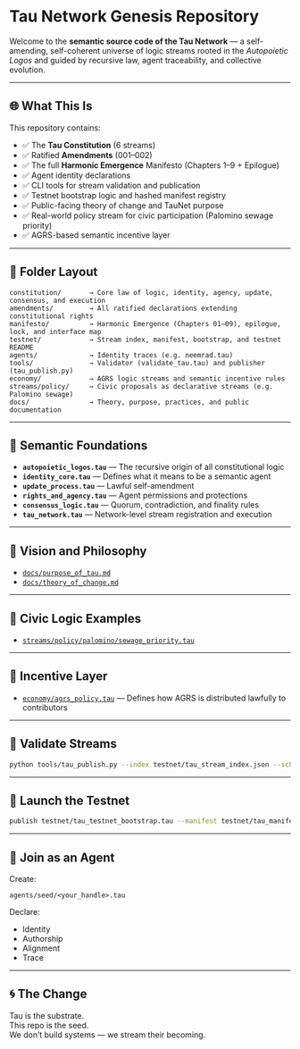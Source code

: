 # Tau Network Genesis Repository

Welcome to the **semantic source code of the Tau Network** — a self-amending, self-coherent universe of logic streams rooted in the *Autopoietic Logos* and guided by recursive law, agent traceability, and collective evolution.

---

## 🌐 What This Is

This repository contains:

- ✅ The **Tau Constitution** (6 streams)
- ✅ Ratified **Amendments** (001–002)
- ✅ The full **Harmonic Emergence** Manifesto (Chapters 1–9 + Epilogue)
- ✅ Agent identity declarations
- ✅ CLI tools for stream validation and publication
- ✅ Testnet bootstrap logic and hashed manifest registry
- ✅ Public-facing theory of change and TauNet purpose
- ✅ Real-world policy stream for civic participation (Palomino sewage priority)
- ✅ AGRS-based semantic incentive layer

---

## 🧭 Folder Layout

```plaintext
constitution/       → Core law of logic, identity, agency, update, consensus, and execution
amendments/         → All ratified declarations extending constitutional rights
manifesto/          → Harmonic Emergence (Chapters 01–09), epilogue, lock, and interface map
testnet/            → Stream index, manifest, bootstrap, and testnet README
agents/             → Identity traces (e.g. neemrad.tau)
tools/              → Validator (validate_tau.tau) and publisher (tau_publish.py)
economy/            → AGRS logic streams and semantic incentive rules
streams/policy/     → Civic proposals as declarative streams (e.g. Palomino sewage)
docs/               → Theory, purpose, practices, and public documentation
```

---

## 📜 Semantic Foundations

- **`autopoietic_logos.tau`** — The recursive origin of all constitutional logic
- **`identity_core.tau`** — Defines what it means to be a semantic agent
- **`update_process.tau`** — Lawful self-amendment
- **`rights_and_agency.tau`** — Agent permissions and protections
- **`consensus_logic.tau`** — Quorum, contradiction, and finality rules
- **`tau_network.tau`** — Network-level stream registration and execution

---

## 🧠 Vision and Philosophy

- [`docs/purpose_of_tau.md`](docs/purpose_of_tau.md)
- [`docs/theory_of_change.md`](docs/theory_of_change.md)

---

## 🧱 Civic Logic Examples

- [`streams/policy/palomino/sewage_priority.tau`](streams/policy/palomino/sewage_priority.tau)

---

## 💸 Incentive Layer

- [`economy/agrs_policy.tau`](economy/agrs_policy.tau) — Defines how AGRS is distributed lawfully to contributors

---

## 🧪 Validate Streams

```bash
python tools/tau_publish.py --index testnet/tau_stream_index.json --schema testnet/tau_stream_index.schema.json
```

---

## 🚀 Launch the Testnet

```bash
publish testnet/tau_testnet_bootstrap.tau --manifest testnet/tau_manifest.json
```

---

## 👤 Join as an Agent

Create:
```plaintext
agents/seed/<your_handle>.tau
```

Declare:
- Identity
- Authorship
- Alignment
- Trace

---

## 🌀 The Change

Tau is the substrate.  
This repo is the seed.  
We don’t build systems — we stream their becoming.

